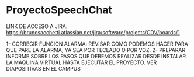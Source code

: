 # ProyectoSpeechChat

LINK DE ACCESO A JIRA: https://brunosacchetti.atlassian.net/jira/software/projects/CDV/boards/1

1- CORREGIR FUNCION ALARMA: REVISAR COMO PODEMOS HACER PARA QUE PARE LA ALARMA, YA SEA POR TECLADO O POR VOZ.
2- PREPARAR INFORME SOBRE LOS PASOS QUE DEBEMOS REALIZAR DESDE INSTALAR LA MAQUINA VIRTUAL HASTA EJECUTAR EL PROYECTO. VER DIAPOSITIVAS EN EL CAMPUS
